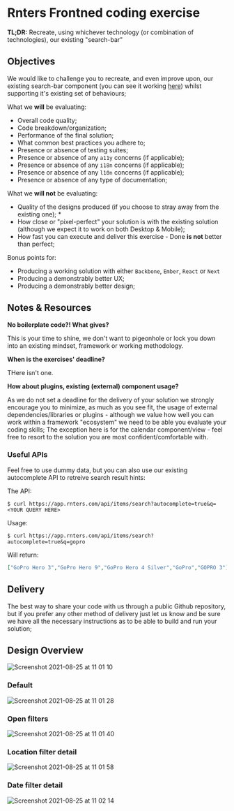 # Rnters Frontned coding exercise

**TL;DR:** Recreate, using whichever technology (or combination of technologies), our existing "search-bar"

## Objectives

We would like to challenge you to recreate, and even improve upon, our existing search-bar component (you can see it working [here](https://rnters.com)) whilst supporting it's existing set of behaviours;

What we **will** be evaluating:

- Overall code quality;
- Code breakdown/organization;
- Performance of the final solution;
- What common best practices you adhere to;
- Presence or absence of testing suites;
- Presence or absence of any `a11y` concerns (if applicable);
- Presence or absence of any `i18n` concerns (if applicable);
- Presence or absence of any `l10n` concerns (if applicable);
- Presence or absence of any type of documentation;

What we **will not** be evaluating:

- Quality of the designs produced (if you choose to stray away from the existing one); *
- How close or "pixel-perfect" your solution is with the existing solution (although we expect it to work on both Desktop & Mobile);
- How fast you can execute and deliver this exercise - Done **is not** better than perfect;

Bonus points for:

- Producing a working solution with either `Backbone`, `Ember`, `React` or `Next`
- Producing a demonstrably better UX;
- Producing a demonstrably better design;

## Notes & Resources

**No boilerplate code?! What gives?**

This is your time to shine, we don't want to pigeonhole or lock you down into an existing mindset, framework or working methodology.

**When is the exercises' deadline?**

THere isn't one.

**How about plugins, existing (external) component usage?**

As we do not set a deadline for the delivery of your solution we strongly encourage you to minimize, as much as you see fit, the usage of external dependencies/libraries or plugins - although we value how well you can work within a framework "ecosystem" we need to be able you evaluate your coding skills;
The exception here is for the calendar component/view - feel free to resort to the solution you are most confident/comfortable with.

### Useful APIs

Feel free to use dummy data, but you can also use our existing autocomplete API to retreive search result hints:

The API:

```shell
$ curl https://app.rnters.com/api/items/search?autocomplete=true&q=<YOUR QUERY HERE>
```

Usage:

```shell
$ curl https://app.rnters.com/api/items/search?autocomplete=true&q=gopro
```

Will return:

```json
["GoPro Hero 3","GoPro Hero 9","GoPro Hero 4 Silver","GoPro","GOPRO 3"]
```

## Delivery

The best way to share your code with us through a public Github repository, but if you prefer any other method of delivery just let us know and be sure we have all the necessary instructions as to be able to build and run your solution;

## Design Overview
![Screenshot 2021-08-25 at 11 01 10](https://user-images.githubusercontent.com/2313592/130771676-6d6374c5-75c0-4ce8-87aa-66368c79b860.png)

### Default
![Screenshot 2021-08-25 at 11 01 28](https://user-images.githubusercontent.com/2313592/130771680-4870f1f2-a032-4893-a02b-9670fce949e8.png)

### Open filters
![Screenshot 2021-08-25 at 11 01 40](https://user-images.githubusercontent.com/2313592/130771681-bddd1972-49d6-430a-9028-3bd29d51f674.png)

### Location filter detail
![Screenshot 2021-08-25 at 11 01 58](https://user-images.githubusercontent.com/2313592/130771682-eb82e10d-be1b-43e7-9b75-e192fa389642.png)

### Date filter detail
![Screenshot 2021-08-25 at 11 02 14](https://user-images.githubusercontent.com/2313592/130771684-2c7a74b0-2ac0-4df1-b047-29eba4490309.png)

